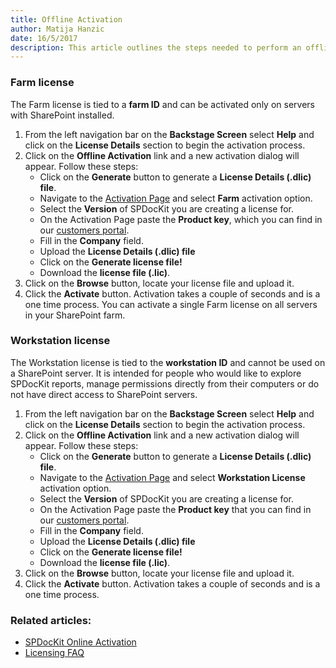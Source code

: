 ```yaml
---  
title: Offline Activation
author: Matija Hanzic  
date: 16/5/2017  
description: This article outlines the steps needed to perform an offline SPDocKit activation. Use this type of activation in case your SharePoint servers are not connected to the internet.
--- 
```

### Farm license

The Farm license is tied to a __farm ID__ and can be activated only on servers with SharePoint installed.

1. From the left navigation bar on the __Backstage Screen__ select __Help__ and click on the __License Details__ section to begin the activation process.
2. Click on the __Offline Activation__ link and a new activation dialog will appear. Follow these steps:
    * Click on the __Generate__ button to generate a __License Details (.dlic) file__.
    * Navigate to the [Activation Page](https://my.syskit.com/activation/?P=SPDocKit) and select __Farm__ activation option.
    * Select the __Version__ of SPDocKit you are creating a license for.
    * On the Activation Page paste the __Product key__, which you can find in our [customers portal](https://my.syskit.com).
    * Fill in the __Company__ field.
    * Upload the __License Details (.dlic) file__ 
    * Click on the __Generate license file!__
    * Download the __license file (.lic)__.
3. Click on the __Browse__ button, locate your license file and upload it.
4. Click the __Activate__ button. Activation takes a couple of seconds and is a one time process. You can activate a single Farm license on all servers in your SharePoint farm.

### Workstation license

The Workstation license is tied to the __workstation ID__ and cannot be used on a SharePoint server. It is intended for people who would like to explore SPDocKit reports, manage permissions directly from their computers or do not have direct access to SharePoint servers.

1. From the left navigation bar on the __Backstage Screen__ select __Help__ and click on the __License Details__ section to begin the activation process.
2. Click on the __Offline Activation__ link and a new activation dialog will appear. Follow these steps:
    * Click on the __Generate__ button to generate a __License Details (.dlic) file__.
    * Navigate to the [Activation Page](https://my.syskit.com/activation/?P=SPDocKit) and select __Workstation License__ activation option.
    * Select the __Version__ of SPDocKit you are creating a license for.
    * On the Activation Page paste the __Product key__ that you can find in our [customers portal](https://my.syskit.com).
    * Fill in the __Company__ field.
    * Upload the __License Details (.dlic) file__ 
    * Click on the __Generate license file!__
    * Download the __license file (.lic)__.
3. Click on the __Browse__ button, locate your license file and upload it.
4. Click the __Activate__ button. Activation takes a couple of seconds and is a one time process.


### Related articles:
* [SPDocKit Online Activation](#internal/activation/online-activation/)
* [Licensing FAQ](#internal/activation/activation-faq/)

